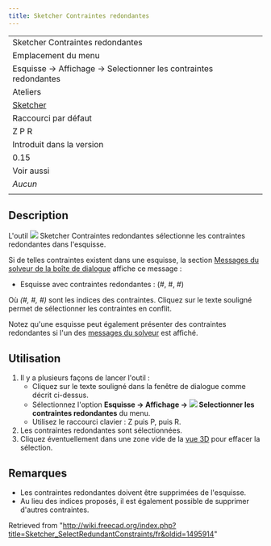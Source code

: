 ```yaml
---
title: Sketcher Contraintes redondantes
---
```

|  |
| --- |
| Sketcher Contraintes redondantes |
| Emplacement du menu |
| Esquisse → Affichage → Selectionner les contraintes redondantes |
| Ateliers |
| [Sketcher](/Sketcher_Workbench/fr "Sketcher Workbench/fr") |
| Raccourci par défaut |
| Z P R |
| Introduit dans la version |
| 0.15 |
| Voir aussi |
| *Aucun* |
|  |

## Description

L'outil ![](/images/Sketcher_SelectRedundantConstraints.svg) Sketcher Contraintes redondantes sélectionne les contraintes redondantes dans l'esquisse.

Si de telles contraintes existent dans une esquisse, la section [Messages du solveur de la boîte de dialogue](/Sketcher_Dialog/fr#Messages_du_solveur "Sketcher Dialog/fr") affiche ce message :

* Esquisse avec contraintes redondantes : (#, #, #)

Où *(#, #, #)* sont les indices des contraintes. Cliquez sur le texte souligné permet de sélectionner les contraintes en conflit.

Notez qu'une esquisse peut également présenter des contraintes redondantes si l'un des [messages du solveur](/Sketcher_Dialog/fr#Messages_du_solveur "Sketcher Dialog/fr") est affiché.

## Utilisation

1. Il y a plusieurs façons de lancer l'outil :
   * Cliquez sur le texte souligné dans la fenêtre de dialogue comme décrit ci-dessus.
   * Sélectionnez l'option **Esquisse → Affichage → ![](/images/Sketcher_SelectRedundantConstraints.svg) Selectionner les contraintes redondantes** du menu.
   * Utilisez le raccourci clavier : Z puis P, puis R.
2. Les contraintes redondantes sont sélectionnées.
3. Cliquez éventuellement dans une zone vide de la [vue 3D](/3D_view/fr "3D view/fr") pour effacer la sélection.

## Remarques

* Les contraintes redondantes doivent être supprimées de l'esquisse.
* Au lieu des indices proposés, il est également possible de supprimer d'autres contraintes.

Retrieved from "<http://wiki.freecad.org/index.php?title=Sketcher_SelectRedundantConstraints/fr&oldid=1495914>"